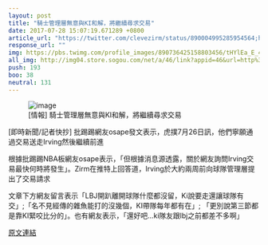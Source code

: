 ```yaml
---
layout: post
title: "騎士管理層無意與KI和解，將繼續尋求交易"
date: 2017-07-28 15:07:19.671289 +0800
article_url: "https://twitter.com/clevezirm/status/890004995285954564;https://voice.hupu.com/nba/2185421.html"
response_url: ""
img: https://pbs.twimg.com/profile_images/890736425158803456/tHYlEa_E_400x400.jpg
all_img: http://img04.store.sogou.com/net/a/46/link?appid=46&url=http%3A%2F%2Fwww.dunk.com.cn%2Fimages%2Fuploadfile%2Fblog%2F20160706125427710.jpg
push: 193
boo: 38
neutral: 131
---
```


<figure>
<img src="https://pbs.twimg.com/profile_images/890736425158803456/tHYlEa_E_400x400.jpg" alt="image">
<figcaption>
[情報] 騎士管理層無意與KI和解，將繼續尋求交易
</figcaption>
</figure>



[即時新聞/記者快抄] 批踢踢網友osape發文表示，虎撲7月26日訊，他們寧願通過交易送走Irving然後繼續前進

根據批踢踢NBA板網友osape表示，「但根據消息源透露，關於網友詢問Irving交易最快何時將發生」。Zirm在推特上回答道，Irving於大約兩周前向球隊管理層提出了交易請求

文章下方網友留言表示「LBJ開趴離開球隊什麼都沒留，Ki說要走還讓球隊有交」;「名不見經傳的雜魚能打的沒幾個，KI帶隊每年都有在」; 「更別說第三節都是靠KI緊咬比分的」。也有網友表示，「還好吧...ki隊友跟lbj之前都差不多啊」

<a href = "https://www.ptt.cc/bbs/NBA/M.1501066218.A.F7D.html">原文連結</a>

